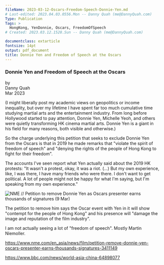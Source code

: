 ```yaml
---
fileName: 2023-03-12-Oscars-Freedom-Speech-Donnie-Yen.md
# Last-edited: 2023.04.03.0556.Mon -- Danny Quah (me@DannyQuah.com)
Type: Publication
Tags: >
  HongKong, YenDonnie, Oscars, FreedomOfSpeech
# Created: 2023.03.12.1528.Sun -- Danny Quah (me@DannyQuah.com)

documentclass: extarticle
fontsize: 14pt
output: pdf_document
title: Donnie Yen and Freedom of Speech at the Oscars
---
```

### Donnie Yen and Freedom of Speech at the Oscars  

by  
Danny Quah  
Mar 2023  

(I might liberally post my academic views on geopolitics or income inequality, but over my lifetime I have spent far too much cumulative time studying martial arts and the entertainment industry.  From long before Hollywood started to pay attention, Donnie Yen, Michelle Yeoh, and others were quietly transforming HK cinema martial arts.  Donnie Yen is a giant in his field for many reasons, both visible and otherwise.)  

So the charge underlying this petition that seeks to exclude Donnie Yen from the Oscars is that in 2019 he made remarks that "violate the spirit of freedom of speech" and "denying the rights of the people of Hong Kong to fight for their freedom".  

The accounts I've seen report what Yen actually said about the 2019 HK protests: "It wasn't a protest, okay, it was a riot. (...) But my own experience, like, I was there, I have many friends who were there. I don't want to get political. A lot of people might not be happy for what I'm saying, but I'm speaking from my own experience."  

<img src="https://DannyQuah.github.io/Storage/Posts/2023-03-12-Oscars-Freedom-of-Speech-Donnie-Yen-00.png" alt="NME // Petition to remove Donnie Yen as Oscars presenter earns thousands of signatures (9 Mar)">

The petition to remove him says the Oscar event with Yen in it will show "contempt for the people of Hong Kong" and his presence will "damage the image and reputation of the film industry".  

I am not actually seeing a lot of "freedom of speech".  Mostly Martin Niemoller.  

https://www.nme.com/en_asia/news/film/petition-remove-donnie-yen-oscars-presenter-earns-thousands-signatures-3411149  

https://www.bbc.com/news/world-asia-china-64898077  

<!---
   Invisible section // 2023-03-12-Oscars-Freedom-Speech-Donnie-Yen.md
-->

